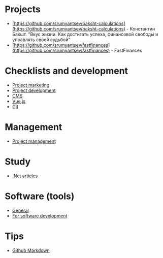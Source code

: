 # Projects
- [https://github.com/srumyantsev/baksht-calculations](https://github.com/srumyantsev/baksht-calculations) - Константин Бакшт. "Вкус жизни. Как достигать успеха, финансовой свободы и управлять своей судьбой"
- [https://github.com/srumyantsev/fastfinances](https://github.com/srumyantsev/fastfinances) - FastFinances

# Checklists and development
- [Project marketing](project-marketing)
- [Project development](project-development)
- [CMS](cms)
- [Vue.js](vuejs-articles)
- [Git](git-articles)

# Management
- [Project management](project-management)

# Study
- [.Net articles](net-articles)

# Software (tools)
- [General](tools-general)
- [For software development](tools-development)

# Tips
- [Github Markdown](https://guides.github.com/features/mastering-markdown/)
